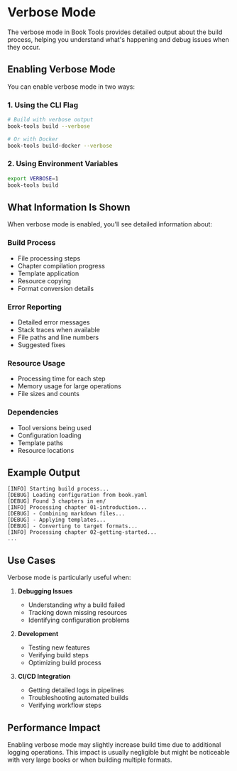 # Verbose Mode

The verbose mode in Book Tools provides detailed output about the build process, helping you understand what's happening and debug issues when they occur.

## Enabling Verbose Mode

You can enable verbose mode in two ways:

### 1. Using the CLI Flag

```bash
# Build with verbose output
book-tools build --verbose

# Or with Docker
book-tools build-docker --verbose
```

### 2. Using Environment Variables

```bash
export VERBOSE=1
book-tools build
```

## What Information Is Shown

When verbose mode is enabled, you'll see detailed information about:

### Build Process
- File processing steps
- Chapter compilation progress
- Template application
- Resource copying
- Format conversion details

### Error Reporting
- Detailed error messages
- Stack traces when available
- File paths and line numbers
- Suggested fixes

### Resource Usage
- Processing time for each step
- Memory usage for large operations
- File sizes and counts

### Dependencies
- Tool versions being used
- Configuration loading
- Template paths
- Resource locations

## Example Output

```
[INFO] Starting build process...
[DEBUG] Loading configuration from book.yaml
[DEBUG] Found 3 chapters in en/
[INFO] Processing chapter 01-introduction...
[DEBUG] - Combining markdown files...
[DEBUG] - Applying templates...
[DEBUG] - Converting to target formats...
[INFO] Processing chapter 02-getting-started...
...
```

## Use Cases

Verbose mode is particularly useful when:

1. **Debugging Issues**
   - Understanding why a build failed
   - Tracking down missing resources
   - Identifying configuration problems

2. **Development**
   - Testing new features
   - Verifying build steps
   - Optimizing build process

3. **CI/CD Integration**
   - Getting detailed logs in pipelines
   - Troubleshooting automated builds
   - Verifying workflow steps

## Performance Impact

Enabling verbose mode may slightly increase build time due to additional logging operations. This impact is usually negligible but might be noticeable with very large books or when building multiple formats. 